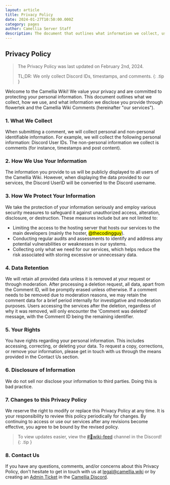 ```yaml
---
layout: article
title: Privacy Policy
date: 2024-01-27T10:50:00.000Z
category: pages
author: Camellia Server Staff
description: The document that outlines what information we collect, use, and disclose.
---
```


## Privacy Policy

> The Privacy Policy was last updated on February 2nd, 2024.
>
> TL;DR: We only collect Discord IDs, timestamps, and comments.
> {: .tip }

Welcome to the Camellia Wiki! We value your privacy and are committed to protecting your personal information. This document outlines what we collect, how we use, and what information we disclose you provide through flowertek and the Camellia Wiki Comments (hereinafter "our services").

### 1. What We Collect

When submitting a comment, we will collect personal and non-personal identifiable information. For example, we will collect the following personal information: Discord User IDs. The non-personal information we collect is comments (for instance, timestamps and post content).

### 2. How We Use Your Information

The information you provide to us will be publicly displayed to all users of the Camellia Wiki. However, when displaying the data provided to our services, the Discord UserID will be converted to the Discord username.

### 3. How We Protect Your Information

We take the protection of your information seriously and employ various security measures to safeguard it against unauthorized access, alteration, disclosure, or destruction. These measures include but are not limited to:

- Limiting the access to the hosting server that hosts our services to the main developers (mainly the hoster, <mark>@thecodingguy</mark>).
- Conducting regular audits and assessments to identify and address any potential vulnerabilities or weaknesses in our systems.
- Collecting only what we need for our services, which helps reduce the risk associated with storing excessive or unnecessary data.

### 4. Data Retention

We will retain all provided data unless it is removed at your request or through moderation. After processing a deletion request, all data, apart from the Comment ID, will be promptly erased unless otherwise. If a comment needs to be removed due to moderation reasons, we may retain the comment data for a brief period internally for investigative and moderation purposes. Users accessing the services after the deletion, regardless of why it was removed, will only encounter the 'Comment was deleted' message, with the Comment ID being the remaining identifier.

### 5. Your Rights

You have rights regarding your personal information. This includes accessing, correcting, or deleting your data. To request a copy, corrections, or remove your information, please get in touch with us through the means provided in the Contact Us section.

### 6. Disclosure of Information

We do not sell nor disclose your information to third parties. Doing this is bad practice.

### 7. Changes to this Privacy Policy

We reserve the right to modify or replace this Privacy Policy at any time. It is your responsibility to review this policy periodically for changes. By continuing to access or use our services after any revisions become effective, you agree to be bound by the revised policy.

> To view updates easier, view the [#🤖wiki-feed](https://discord.com/channels/435720333786480641/1174624963584610334) channel in the Discord!
> {: .tip }

### 8. Contact Us

If you have any questions, comments, and/or concerns about this Privacy Policy, don't hesitate to get in touch with us at <legal@camellia.wiki> or by creating an [Admin Ticket](https://discord.com/channels/435720333786480641/1037187523677524038) in the [Camellia Discord](https://discord.gg/camellia).
